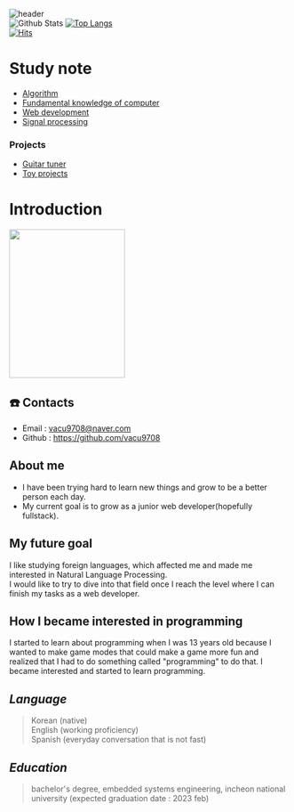 ![header](https://capsule-render.vercel.app/api?type=wave&color=auto&height=300&section=header&text=My%20record&fontSize=90)<br/>
![Github Stats](https://github-readme-stats.vercel.app/api?username=vacu9708&show_icons=true)
[![Top Langs](https://github-readme-stats.vercel.app/api/top-langs/?username=vacu9708)](https://github.com/anuraghazra/github-readme-stats)<br>
[![Hits](https://hits.seeyoufarm.com/api/count/incr/badge.svg?url=https%3A%2F%2Fgithub.com%2Fvacu9708&count_bg=%2379C83D&title_bg=%23555555&icon=&icon_color=%23E7E7E7&title=hits&edge_flat=false)](https://hits.seeyoufarm.com)       

# Study note
* [Algorithm](https://github.com/vacu9708/Algorithm)
* [Fundamental knowledge of computer](https://github.com/vacu9708/Fundamental-knowledge)
* [Web development](https://github.com/vacu9708/Web-development)
* [Signal processing](https://github.com/vacu9708/Signal-processing)

### Projects
* [Guitar tuner](https://github.com/vacu9708/Guitar-tuner)
* [Toy projects](https://github.com/vacu9708/Toy-projects)

# Introduction
<img src = "https://user-images.githubusercontent.com/67142421/150077748-22b2694c-35bf-40a0-858e-a46cff23c9ef.jpg" width="208" height="267">

## ☎️ Contacts
* Email : vacu9708@naver.com
* Github : https://github.com/vacu9708

## About me
* I have been trying hard to learn new things and grow to be a better person each day.<br>
* My current goal is to grow as a junior web developer(hopefully fullstack).<br>

## My future goal
I like studying foreign languages, which affected me and made me interested in Natural Language Processing.<br>
I would like to try to dive into that field once I reach the level where I can finish my tasks as a web developer.<br>

## How I became interested in programming
I started to learn about programming when I was 13 years old because I wanted to make game modes that could make a game more fun and realized
that I had to do something called "programming" to do that. I became interested and started to learn programming.

## *Language*
>Korean (native)<br>
>English (working proficiency)<br>
>Spanish (everyday conversation that is not fast)

## *Education*
>bachelor's degree, embedded systems engineering, incheon national university (expected graduation date : 2023 feb)
